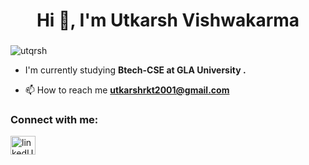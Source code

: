 <h1 align="center">Hi 👋, I'm Utkarsh Vishwakarma</h1>
<h3 align="center"></h3>

<p align="left"> <img src="https://komarev.com/ghpvc/?username=utqrsh&label=Profile%20views&color=0e75b6&style=flat" alt="utqrsh" /> </p>

- I'm currently studying **Btech-CSE at GLA University .**

- 📫 How to reach me **utkarshrkt2001@gmail.com**

<h3 align="left">Connect with me: </h3>
<p align="left">
<a href="https://www.linkedin.com/in/utkarsh-vishwa/" target="blank"><img align="center" src="https://cdn.jsdelivr.net/npm/simple-icons@3.0.1/icons/linkedin.svg" alt="linkedURL" height="30" width="40" color="white"/></a>
</p>
